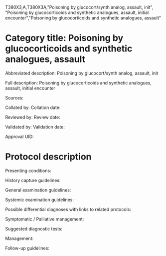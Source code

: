 T380X3,A,T380X3A,"Poisoning by glucocort/synth analog, assault, init", "Poisoning by glucocorticoids and synthetic analogues, assault, initial encounter","Poisoning by glucocorticoids and synthetic analogues, assault"
# Category title: Poisoning by glucocorticoids and synthetic analogues, assault

Abbreviated description: Poisoning by glucocort/synth analog, assault, init

Full description: Poisoning by glucocorticoids and synthetic analogues, assault, initial encounter

Sources:

Collated by:
Collation date:

Reviewed by:
Review date:

Validated by:
Validation date:

Approval UID:

# Protocol description

Presenting conditions:

History capture guidelines:

General examination guidelines:

Systemic examination guidelines:

Possible differential diagnoses with links to related protocols:

Symptomatic / Palliative management:

Suggested diagnostic tests:

Management:

Follow-up guidelines:
